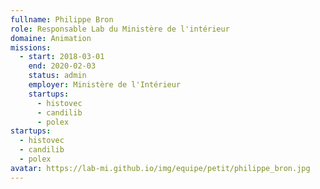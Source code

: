 ```yaml
---
fullname: Philippe Bron
role: Responsable Lab du Ministère de l'intérieur
domaine: Animation
missions:
  - start: 2018-03-01
    end: 2020-02-03
    status: admin
    employer: Ministère de l'Intérieur
    startups:
      - histovec
      - candilib
      - polex
startups:
  - histovec
  - candilib
  - polex
avatar: https://lab-mi.github.io/img/equipe/petit/philippe_bron.jpg
---
```

